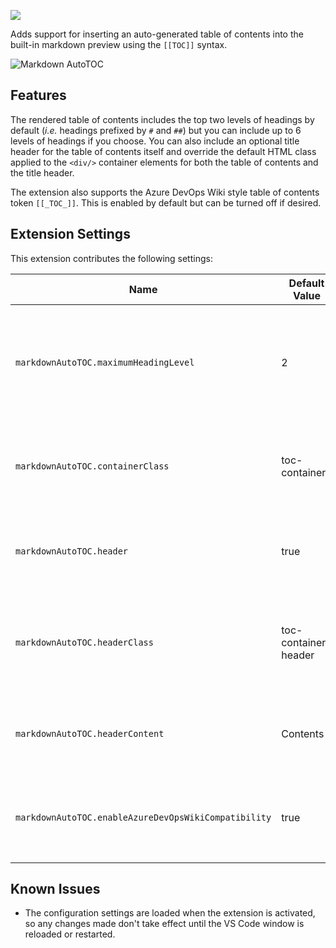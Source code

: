[![](https://vsmarketplacebadge.apphb.com/version/wibblemonkey.markdown-auto-toc.svg)](https://marketplace.visualstudio.com/items?itemName=wibblemonkey.markdown-auto-toc)

Adds support for inserting an auto-generated table of contents into the built-in
markdown preview using the `[[TOC]]` syntax.

![Markdown AutoTOC](https://github.com/wibblemonkey/vscode-markdown-auto-toc/raw/master/images/example.gif)

## Features

The rendered table of contents includes the top two levels of headings by
default (_i.e._ headings prefixed by `#` and `##`) but you can include up to 6
levels of headings if you choose. You can also include an optional title header
for the table of contents itself and override the default HTML class applied to
the `<div/>` container elements for both the table of contents and the title
header.

The extension also supports the Azure DevOps Wiki style table of contents token
`[[_TOC_]]`. This is enabled by default but can be turned off if desired.

## Extension Settings

This extension contributes the following settings:

Name                                                 | Default Value        | Description
-----------------------------------------------------|----------------------|------------------------------------------------------------------------------------
`markdownAutoTOC.maximumHeadingLevel`                | 2                    | The maximum heading level to include in the generated table of contents
`markdownAutoTOC.containerClass`                     | toc-container        | The HTML class to apply to the generated `<div/>` for the table of contents.
`markdownAutoTOC.header`                             | true                 | Include a heading above the generated table of contents.
`markdownAutoTOC.headerClass`                        | toc-container-header | The HTML class to apply to the generated `<div/>` for the table of contents header.
`markdownAutoTOC.headerContent`                      | Contents             | The header text to display above the table of contents.
`markdownAutoTOC.enableAzureDevOpsWikiCompatibility` | true                 | Allow `[[_TOC_]]` as the token to generate the table of contents.

## Known Issues

* The configuration settings are loaded when the extension is activated, so any
  changes made don't take effect until the VS Code window is reloaded or
  restarted.
